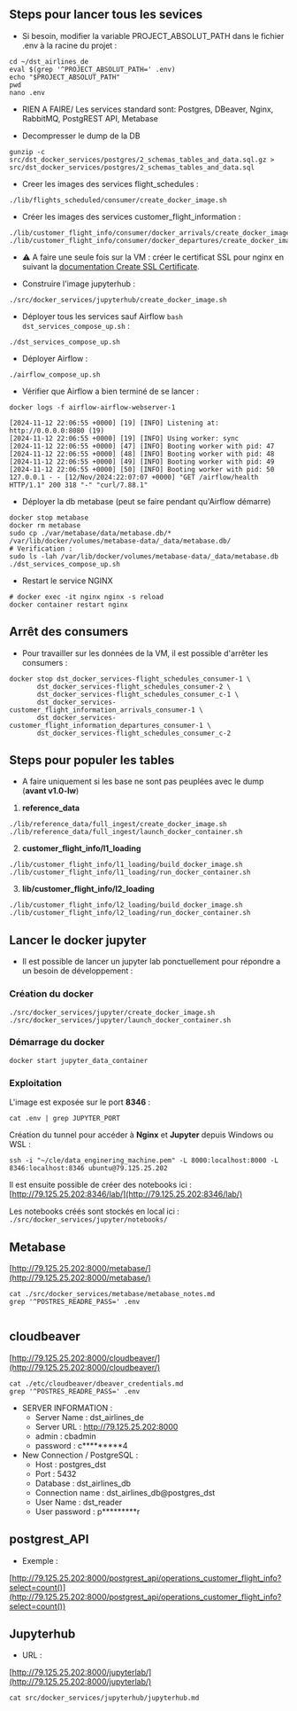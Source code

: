 ## Steps pour lancer tous les sevices

- Si besoin, modifier la variable PROJECT_ABSOLUT_PATH dans le fichier .env à la racine du projet :

```shell
cd ~/dst_airlines_de
eval $(grep '^PROJECT_ABSOLUT_PATH=' .env)
echo "$PROJECT_ABSOLUT_PATH"
pwd
nano .env
```

- RIEN A FAIRE/ Les services standard sont: Postgres, DBeaver, Nginx, RabbitMQ, PostgREST API, Metabase

- Decompresser le dump de la DB

```shell
gunzip -c src/dst_docker_services/postgres/2_schemas_tables_and_data.sql.gz > src/dst_docker_services/postgres/2_schemas_tables_and_data.sql
```

- Creer les images des services flight_schedules :

```shell
./lib/flights_scheduled/consumer/create_docker_image.sh
```
- Créer les images des services customer_flight_information :

```shell
./lib/customer_flight_info/consumer/docker_arrivals/create_docker_image.sh
./lib/customer_flight_info/consumer/docker_departures/create_docker_image.sh
```

- ⚠️ A faire une seule fois sur la VM : créer le certificat SSL pour nginx en suivant la [documentation Create SSL Certificate](src/docker_services/nginx/nginx_notes.md#create-ssl-certificate).

- Construire l'image jupyterhub :

```shell
./src/docker_services/jupyterhub/create_docker_image.sh
```

- Déployer tous les services sauf Airflow `bash dst_services_compose_up.sh` :

```shell
./dst_services_compose_up.sh
```

- Déployer Airflow  :

```shell
./airflow_compose_up.sh
```

- Vérifier que Airflow a bien terminé de se lancer :

```shell
docker logs -f airflow-airflow-webserver-1
```

```log
[2024-11-12 22:06:55 +0000] [19] [INFO] Listening at: http://0.0.0.0:8080 (19)
[2024-11-12 22:06:55 +0000] [19] [INFO] Using worker: sync
[2024-11-12 22:06:55 +0000] [47] [INFO] Booting worker with pid: 47
[2024-11-12 22:06:55 +0000] [48] [INFO] Booting worker with pid: 48
[2024-11-12 22:06:55 +0000] [49] [INFO] Booting worker with pid: 49
[2024-11-12 22:06:55 +0000] [50] [INFO] Booting worker with pid: 50
127.0.0.1 - - [12/Nov/2024:22:07:07 +0000] "GET /airflow/health HTTP/1.1" 200 318 "-" "curl/7.88.1"
```

- Déployer la db metabase (peut se faire pendant qu'Airflow démarre)

```shell
docker stop metabase
docker rm metabase
sudo cp ./var/metabase/data/metabase.db/* /var/lib/docker/volumes/metabase-data/_data/metabase.db/
# Verification :
sudo ls -lah /var/lib/docker/volumes/metabase-data/_data/metabase.db
./dst_services_compose_up.sh
```

- Restart le service NGINX

```shell
# docker exec -it nginx nginx -s reload
docker container restart nginx
```

## Arrêt des consumers

- Pour travailler sur les données de la VM, il est possible d'arrêter les consumers :

```shell
docker stop dst_docker_services-flight_schedules_consumer-1 \
       dst_docker_services-flight_schedules_consumer-2 \
	   dst_docker_services-flight_schedules_consumer_c-1 \
	   dst_docker_services-customer_flight_information_arrivals_consumer-1 \
	   dst_docker_services-customer_flight_information_departures_consumer-1 \
	   dst_docker_services-flight_schedules_consumer_c-2
```
 
## Steps pour populer les tables

- A faire uniquement si les base ne sont pas peuplées avec le dump (**avant v1.0-lw**)
 
 1. **reference_data**

```shell
./lib/reference_data/full_ingest/create_docker_image.sh
./lib/reference_data/full_ingest/launch_docker_container.sh

```
 
 2. **customer_flight_info/l1_loading**

```shell
./lib/customer_flight_info/l1_loading/build_docker_image.sh
./lib/customer_flight_info/l1_loading/run_docker_container.sh

```
 
 3. **lib/customer_flight_info/l2_loading**

```shell
./lib/customer_flight_info/l2_loading/build_docker_image.sh
./lib/customer_flight_info/l2_loading/run_docker_container.sh

``` 

## Lancer le docker jupyter

- Il est possible de lancer un jupyter lab ponctuellement pour répondre a un besoin de développement :

### Création du docker

```shell
./src/docker_services/jupyter/create_docker_image.sh
./src/docker_services/jupyter/launch_docker_container.sh
```

### Démarrage du docker

```shell
docker start jupyter_data_container
```

### Exploitation

L'image est exposée sur le port **8346** :

```shell
cat .env | grep JUPYTER_PORT
```

Création du tunnel pour accéder à **Nginx** et **Jupyter** depuis Windows ou WSL :

```shell
ssh -i "~/cle/data_enginering_machine.pem" -L 8000:localhost:8000 -L 8346:localhost:8346 ubuntu@79.125.25.202
```

Il est ensuite possible de créer des notebooks ici : [http://79.125.25.202:8346/lab/](http://79.125.25.202:8346/lab/)

Les notebooks créés sont stockés en local ici : `./src/docker_services/jupyter/notebooks/`

## Metabase

[http://79.125.25.202:8000/metabase/](http://79.125.25.202:8000/metabase/)

```shell
cat ./src/docker_services/metabase/metabase_notes.md
grep '^POSTRES_READRE_PASS=' .env


```

## cloudbeaver

[http://79.125.25.202:8000/cloudbeaver/](http://79.125.25.202:8000/cloudbeaver/)

```shell
cat ./etc/cloudbeaver/dbeaver_credentials.md
grep '^POSTRES_READRE_PASS=' .env
```

 - SERVER INFORMATION :
   - Server Name : dst_airlines_de
   - Server URL : http://79.125.25.202:8000
   - admin : cbadmin
   - password : c*********4
 - New Connection / PostgreSQL :
   - Host : postgres_dst
   - Port : 5432
   - Database : dst_airlines_db
   - Connection name : dst_airlines_db@postgres_dst
   - User Name : dst_reader
   - User password : p*********r

## postgrest_API

 - Exemple :

[http://79.125.25.202:8000/postgrest_api/operations_customer_flight_info?select=count()](http://79.125.25.202:8000/postgrest_api/operations_customer_flight_info?select=count())

## Jupyterhub

 - URL :

[http://79.125.25.202:8000/jupyterlab/](http://79.125.25.202:8000/jupyterlab/)

```shell
cat src/docker_services/jupyterhub/jupyterhub.md
```
